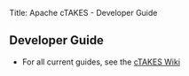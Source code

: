Title: Apache cTAKES - Developer Guide

## Developer Guide
  - For all current guides, see the [cTAKES Wiki](https://cwiki.apache.org/confluence/display/CTAKES)

